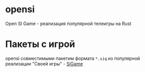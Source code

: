 # opensi
Open SI Game - реализация популярной телеигры на Rust

# Пакеты с игрой 
opensi совместимыми пакетим формата `*.siq` из популярной реализации "Своей игры" - [SiGame](https://vladimirkhil.com/si/game)
